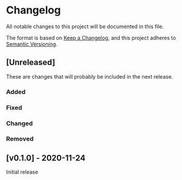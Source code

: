 # Changelog
All notable changes to this project will be documented in this file.

The format is based on [Keep a Changelog](https://keepachangelog.com/en/1.0.0/),
and this project adheres to [Semantic Versioning](https://semver.org/spec/v2.0.0.html).

## [Unreleased]

These are changes that will probably be included in the next release.

### Added
 
### Fixed

### Changed
 
### Removed

## [v0.1.0] - 2020-11-24

Initial release
